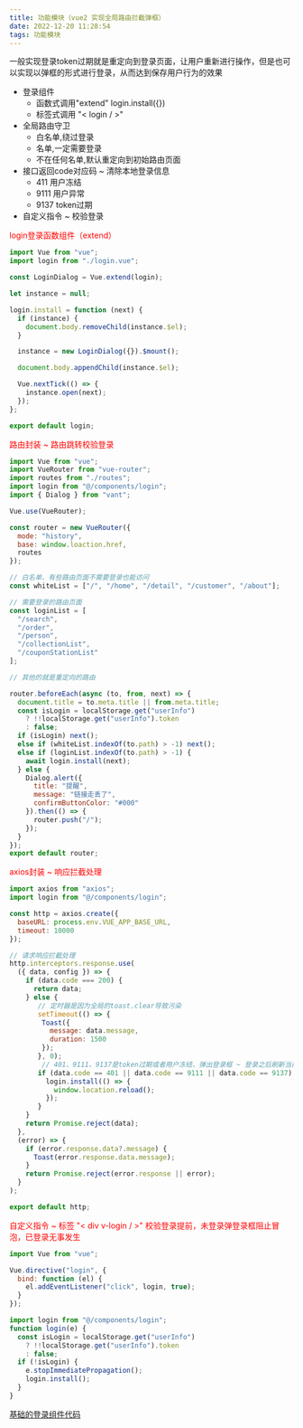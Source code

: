 ```yaml
---
title: 功能模块（vue2 实现全局路由拦截弹框）
date: 2022-12-20 11:28:54
tags: 功能模块
---
```


一般实现登录token过期就是重定向到登录页面，让用户重新进行操作，但是也可以实现以弹框的形式进行登录，从而达到保存用户行为的效果

<!-- more -->

- 登录组件
  - 函数式调用"extend" login.install({})
  - 标签式调用 "< login / >"
- 全局路由守卫
  - 白名单,绕过登录
  - 名单,一定需要登录
  - 不在任何名单,默认重定向到初始路由页面
- 接口返回code对应码 ~ 清除本地登录信息
  - 411 用户冻结
  - 9111 用户异常
  - 9137 token过期
- 自定义指令 ~ 校验登录



<font color='red'>login登录函数组件（extend）</font>

```js
import Vue from "vue";
import login from "./login.vue";

const LoginDialog = Vue.extend(login);

let instance = null;

login.install = function (next) {
  if (instance) {
    document.body.removeChild(instance.$el);
  }

  instance = new LoginDialog({}).$mount();

  document.body.appendChild(instance.$el);

  Vue.nextTick(() => {
    instance.open(next);
  });
};

export default login;
```

<font color='red'>路由封装 ~ 路由跳转校验登录</font>

```js
import Vue from "vue";
import VueRouter from "vue-router";
import routes from "./routes";
import login from "@/components/login";
import { Dialog } from "vant";

Vue.use(VueRouter);

const router = new VueRouter({
  mode: "history",
  base: window.loaction.href,
  routes
});

// 白名单、有些路由页面不需要登录也能访问
const whiteList = ["/", "/home", "/detail", "/customer", "/about"];

// 需要登录的路由页面
const loginList = [
  "/search",
  "/order",
  "/person",
  "/collectionList",
  "/couponStationList"
];

// 其他的就是重定向的路由

router.beforeEach(async (to, from, next) => {
  document.title = to.meta.title || from.meta.title;
  const isLogin = localStorage.get("userInfo")
    ? !!localStorage.get("userInfo").token
    : false;
  if (isLogin) next();
  else if (whiteList.indexOf(to.path) > -1) next();
  else if (loginList.indexOf(to.path) > -1) {
    await login.install(next);
  } else {
    Dialog.alert({
      title: "提醒",
      message: "链接走丢了",
      confirmButtonColor: "#000"
    }).then(() => {
      router.push("/");
    });
  }
});
export default router;
```

<font color='red'>axios封装 ~ 响应拦截处理</font>

```js
import axios from "axios";
import login from "@/components/login";

const http = axios.create({
  baseURL: process.env.VUE_APP_BASE_URL,
  timeout: 10000
});

// 请求响应拦截处理
http.interceptors.response.use(
  ({ data, config }) => {
    if (data.code === 200) {
      return data;
    } else {
       // 定时器是因为全局的toast.clear导致污染
       setTimeout(() => {
        Toast({
          message: data.message,
          duration: 1500
        });
       }, 0);
        // 401、9111、9137是token过期或者用户冻结，弹出登录框 ~ 登录之后刷新当前页面
       if (data.code == 401 || data.code == 9111 || data.code == 9137) {
         login.install(() => {
           window.location.reload();
         });
       }
    }
    return Promise.reject(data);
  },
  (error) => {
    if (error.response.data?.message) {
      Toast(error.response.data.message);
    }
    return Promise.reject(error.response || error);
  }
);

export default http;
```

<font color='red'>自定义指令 ~ 标签 "< div v-login / >" 校验登录提前，未登录弹登录框阻止冒泡，已登录无事发生 </font>

```js
import Vue from "vue";

Vue.directive("login", {
  bind: function (el) {
    el.addEventListener("click", login, true);
  }
});

import login from "@/components/login";
function login(e) {
  const isLogin = localStorage.get("userInfo")
    ? !!localStorage.get("userInfo").token
    : false;
  if (!isLogin) {
    e.stopImmediatePropagation();
    login.install();
  }
}
```

[基础的登录组件代码](https://rewhtie.github.io/hexo/2022/12/08/%E5%8A%9F%E8%83%BD%E6%A8%A1%E5%9D%97%EF%BC%88vue2%20+%20vant2.0%20%E7%99%BB%E5%BD%95%E5%BC%B9%E6%A1%86%EF%BC%89/)


<!-- more -->